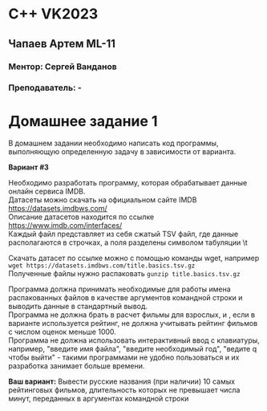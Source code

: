 # C++ VK2023

## Чапаев Артем ML-11 

### Ментор: Сергей Ванданов

### Преподаватель: -

# Домашнее задание 1

В домашнем задании необходимо написать код программы, выполняющую определенную задачу в зависимости от варианта.

**Вариант #3**

Необходимо разработать программу, которая обрабатывает данные онлайн сервиса IMDB.  
Датасеты можно скачать на официальном сайте IMDB https://datasets.imdbws.com/  
Описание датасетов находится по ссылке https://www.imdb.com/interfaces/  
Каждый файл представляет из себя сжатый TSV файл, где данные располагаются в строчках,
а поля разделены символом табуляции \t

Скачать датасет по ссылке можно с помощью команды wget, 
например `wget https://datasets.imdbws.com/title.basics.tsv.gz`  
Полученные файлы нужно распаковать `gunzip title.basics.tsv.gz`  

Программа должна принимать необходимые для работы имена распакованных файлов в качестве аргументов 
командной строки и выводить данные в стандартный вывод.  
Программа не должна брать в расчет фильмы для взрослых, и , если в варианте используется рейтинг, 
не должна учитывать рейтинг фильмов с числом оценок меньше 1000.  
Программа не должна использовать интерактивный ввод с клавиатуры, например, "введите имя файла", 
"введите необходимый год", "ведите q чтобы выйти" - такими программами не удобно пользоваться 
и их разработка занимает больше времени.  

**Ваш вариант:**
Вывести русские названия (при наличии) 10 самых рейтинговых фильмов, длительность которых не 
превышает числа минут, переданных в аргументах командной строки